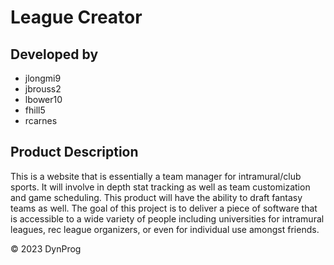 # League Creator
## Developed by
* jlongmi9
* jbrouss2
* lbower10
* fhill5
* rcarnes

## Product Description
This is a website that is essentially a team manager for intramural/club sports. It will involve in depth stat tracking as well as team customization and game scheduling. This product will have the ability to draft fantasy teams as well. The goal of this project is to deliver a piece of software that is accessible to a wide variety of people including universities for intramural leagues, rec league organizers, or even for individual use amongst friends.

© 2023 DynProg
